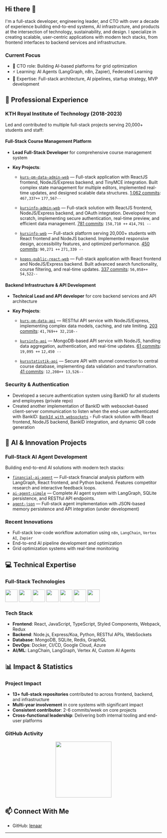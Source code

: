 ## Hi there 👋

<!--
**lenaar/lenaar** is a ✨ _special_ ✨ repository because its `README.md` (this file) appears on your GitHub profile.

Here are some ideas to get you started:

- 🔭 I’m currently working on ...
- 🌱 I’m currently learning ...
- 👯 I’m looking to collaborate on ...
- 🤔 I’m looking for help with ...
- 💬 Ask me about ...
- 📫 How to reach me: ...
- 😄 Pronouns: ...
- ⚡ Fun fact: ...
-->

I'm a full-stack developer, engineering leader, and CTO with over a decade of experience building end-to-end systems, AI infrastructure, and products at the intersection of technology, sustainability, and design. I specialize in creating scalable, user-centric applications with modern tech stacks, from frontend interfaces to backend services and infrastructure.

### Current Focus
- 🌱 CTO role: Building AI-based platforms for grid optimization
- ⚡ Learning: AI Agents (LangGraph, n8n, Zapier), Federated Learning
- 💬 Expertise: Full-stack architecture, AI pipelines, startup strategy, MVP development

## 🚀 Professional Experience

### KTH Royal Institute of Technology (2018-2023)
Led and contributed to multiple full-stack projects serving 20,000+ students and staff:

#### Full-Stack Course Management Platform
- **Lead Full-Stack Developer** for comprehensive course management system
- **Key Projects**:

  - [`kurs-pm-data-admin-web`](https://github.com/KTH/kurs-pm-data-admin-web) — Full-stack application with ReactJS frontend, NodeJS/Express backend, and TinyMCE integration. Built complex state management for multiple editors, implemented real-time updates, and designed scalable data structures. [1,062 commits](https://github.com/KTH/kurs-pm-data-admin-web/commits?author=lenaar): `467,337++` `177,567--`
  
  - [`kursinfo-admin-web`](https://github.com/KTH/kursinfo-admin-web) — Full-stack solution with ReactJS frontend, NodeJS/Express backend, and OAuth integration. Developed from scratch, implementing secure authentication, real-time preview, and efficient data management. [781 commits](https://github.com/KTH/kursinfo-admin-web/commits?author=lenaar): `158,710 ++` `414,791 --`
  
  - [`kursinfo-web`](https://github.com/KTH/kursinfo-web) — Full-stack platform serving 20,000+ students with React frontend and NodeJS backend. Implemented responsive design, accessibility features, and optimized performance. [450 commits](https://github.com/KTH/kursinfo-web/commits?author=lenaar): `90,271 ++` `271,339 --`
  
  - [`kopps-public-react-web`](https://github.com/KTH/kopps-public-react-web) — Full-stack application with React frontend and NodeJS/Express backend. Built advanced search functionality, course filtering, and real-time updates. [337 commits](https://github.com/KTH/kopps-public-react-web/commits?author=lenaar): `56,058++ 54,522--`

#### Backend Infrastructure & API Development
- **Technical Lead and API developer** for core backend services and API architecture
- **Key Projects**:

  - [`kurs-pm-data-api`](https://github.com/KTH/kurs-pm-data-api) — RESTful API service with NodeJS/Express, implementing complex data models, caching, and rate limiting. [203 commits](https://github.com/KTH/kurs-pm-data-api/commits?author=lenaar): `41,769++ 32,210--`
  
  - [`kursinfo-api`](https://github.com/KTH/kursinfo-api) — MongoDB-based API service with NodeJS, handling data aggregation, authentication, and real-time updates. [61 commits](https://github.com/KTH/kursinfo-api/commits?author=lenaar): `19,095 ++` `12,450 --`
  
  - [`kursstatistik-api`](https://github.com/KTH/kursstatistik-api) — Secure API with stunnel connection to central course database, implementing data validation and transformation. [41 commits](https://github.com/KTH/kursstatistik-api/commits?author=lenaar): `12,208++ 13,526--`

### Security & Authentication
- Developed a secure authentication system using BankID for all students and employees (private repo)
- Created another implementation of BankID with websocket-based client-server communication to listen when the end-user authenticated with BankID: [`BankId with websockets`](https://github.com/lenaar/poc-broccoli-bank-id-app) - Full-stack solution with React frontend, NodeJS backend, BankID integration, and dynamic QR code generation

## 🤖 AI & Innovation Projects

### Full-Stack AI Agent Development
Building end-to-end AI solutions with modern tech stacks:

- [`financial-ai-agent`](https://github.com/lenaar/financial-ai-agent) — Full-stack financial analysis platform with LangGraph, React frontend, and Python backend. Features competitor research and interactive feedback loops.
- [`ai-agent-simple`](https://github.com/lenaar/ai-agent-simple) — Complete AI agent system with LangGraph, SQLite persistence, and RESTful API endpoints.
- [`agent-json`](https://github.com/lenaar/agent-json) — Full-stack agent implementation with JSON-based memory persistence and API integration (under development)

### Recent Innovations
- Full-stack low-code workflow automation using `n8n`, `LangChain`, `Vertex AI`, `Zapier`
- End-to-end AI pipeline development and optimization
- Grid optimization systems with real-time monitoring

## 💻 Technical Expertise

### Full-Stack Technologies
<p align="left">
  <img src="https://cdn.jsdelivr.net/gh/devicons/devicon/icons/python/python-original.svg" width="40" height="40"/>
  <img src="https://cdn.jsdelivr.net/gh/devicons/devicon/icons/react/react-original.svg" width="40" height="40"/>
  <img src="https://cdn.jsdelivr.net/gh/devicons/devicon/icons/javascript/javascript-original.svg" width="40" height="40"/>
  <img src="https://cdn.jsdelivr.net/gh/devicons/devicon/icons/docker/docker-original.svg" width="40" height="40"/>
  <img src="https://cdn.jsdelivr.net/gh/devicons/devicon/icons/nodejs/nodejs-original.svg" width="40" height="40"/>
  <img src="https://cdn.jsdelivr.net/gh/devicons/devicon/icons/googlecloud/googlecloud-original.svg" width="40" height="40"/>
  <img src="https://cdn.jsdelivr.net/gh/devicons/devicon/icons/azure/azure-original.svg" width="40" height="40"/>
</p>

### Tech Stack
- **Frontend**: React, JavaScript, TypeScript, Styled Components, Webpack, Redux
- **Backend**: Node.js, Express/Koa, Python, RESTful APIs, WebSockets
- **Database**: MongoDB, SQLite, Redis, GraphQL
- **DevOps**: Docker, CI/CD, Google Cloud, Azure
- **AI/ML**: LangChain, LangGraph, Vertex AI, Custom AI Agents

## 📊 Impact & Statistics

### Project Impact
- **13+ full-stack repositories** contributed to across frontend, backend, and infrastructure
- **Multi-year involvement** in core systems with significant impact
- **Consistent contributor**: 2-6 commits/week on core projects
- **Cross-functional leadership**: Delivering both internal tooling and end-user platforms

### GitHub Activity
<p align="center">
  <img height="180em" src="https://github-readme-stats.vercel.app/api/top-langs/?username=lenaar&layout=compact&hide_border=true&show=reviews,discussions_started,discussions_answered,prs_merged,prs_merged_percentage&langs_count=10&theme=default"/>
</p>

## 📫 Connect With Me
- GitHub: [lenaar](https://github.com/lenaar)

---






